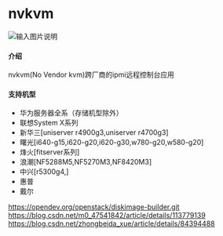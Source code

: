 # nvkvm

![输入图片说明](https://images.gitee.com/uploads/images/2021/1031/203815_b8673c6b_5658491.png "微信图片_20211031203734.png")
#### 介绍
nvkvm(No Vendor kvm)跨厂商的ipmi远程控制台应用
#### 支持机型
- 华为服务器全系（存储机型除外）
- 联想System X系列
- 新华三[uniserver r4900g3,uniserver r4700g3]
- 曙光[i640-g15,i620-g20,i620-g30,w780-g20,w580-g20]
- 烽火[fitserver系列]
- 浪潮[NF5288M5,NF5270M3,NF8420M3]
- 中兴[r5300g4,]
- 惠普
- 戴尔

https://opendev.org/openstack/diskimage-builder.git
https://blog.csdn.net/m0_47541842/article/details/113779139
https://blog.csdn.net/zhongbeida_xue/article/details/84394488